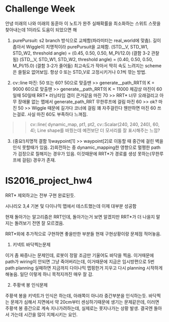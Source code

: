 # Challenge Week

안녕 미래의 나와 미래의 동훈아
이 노트가 완주 실패확률을 최소화하는 스위트 스팟을 찾아내는데 1이라도 도움이 되었으면 해

1. purePursuit: s2 branch 방식으로 교체함(파라미터는 real_world에 맞춤).
길이 좁아서 Wiggle이 치명적이라 purePursuit을 교체함.
(STD__V, STD_W1, STD_W2, threshold angle) = (0.45, 0.50, 0.50, M_PI/12.0) (결함 3-2 관찰됨)
(STD__V, STD_W1, STD_W2, threshold angle) = (0.40, 0.50, 0.50, M_PI/15.0) (결함 3-2가 줄어듦)
최고속도가 작아서 딱히 속도 느려지는 scheme은 쓸필요 없어보임. 항상 0 또는 STD_V로 고정시키거나 0.1씩 깎는 방법.


2. cv::line 마진: 50 또는 60?
50으로 맞출땐 >> generate__path_RRT의 K = 9000
60으로 맞출땐 >> generate__path_RRT의 K = 11000
체감상 마진이 60일때 50일때 RRT* 러닝타임 갭이 큰거같음
마진 70 >> RRT* 너무 오래걸리고 아무 장애물 없는 맵에서 generate_path_RRT 무한루프에 걸림
마진 60 >> ok?
마진 50 >> Wiggle 때문에 길가다 코너에 걸림 꽤 자주걸린다 웬만하면 마진 60 쓰는걸로. 사실 마진 60도 부족하다 느껴짐.
>> cv::line( dynamic_map, pt1, pt2, cv::Scalar(240, 240, 240), 60, 4);
Line shape를 바꿨는데 예전보단 더 모서리를 잘 표시해주는 느낌?


3. (중요!)치명적 결함
1)waypoint[1] >> waypoint[2]로 이동할 때 중간에 걸린 벽을 인식 못할때가 있음.
2)회전하는 중 dynamic_mapping한 영향으로 멀쩡한 path가 검정으로 칠해지는 경우가 있음. 이것때문에 RRT*가 경로를 생성 못하는(무한루프에 걸림) 경우가 존재.




# IS2016_project_hw4

RRT* 제외하고는 전부 구현 완료된듯.

시나리오 3,4 기본 및 다이나믹 맵에서 테스트했는데 이제 대부분 성공함

현재 돌아가는 알고리즘은 RRT인데, 돌아가는거 보면 알겠지만 RRT*가 더 나을지 말지는 돌려보기 전엔 잘 모르겠음.

RRT*외에 추가적으로 구현하면 좋을만한 부분들 현재 구현상황이랑 문제점 적어놓음.

1) 키넥트 바닥찍는문제

이거 좀 짜증나는 문제인데, 로봇이 정말 조금만 기울어도 바닥을 찍음. 이거때문에 path가 wiring이 안되면 그냥 죽어버리는데, 이거때문에 지금은 임시방편으로 5번 path planning 실패하면 지금까지 다이나믹 맵핑한거 지우고 다시 planning 시작하게 해놓음. 일단 이렇게 하니 목적지까진 매우 잘 감.

2) 주황색 봉 인식문제

주황색 봉을 키넥트가 인식은 하는데, 아래쪽이 아니라 중간부분을 인식하는듯. 바닥찍는 문제가 심해서 지면에서 약 20cm부터 센싱하기때문에 생기는 문제같은데, 이러면 주황색 봉 중간으로 계속 지나가려하는데, 실제로는 못지나가는 상황 발생. 결국엔 돌아서 가는데 시간을 많이 지체시키는 요인.
